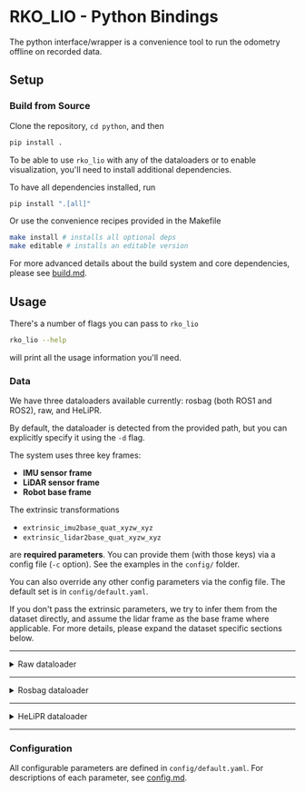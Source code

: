 # RKO_LIO - Python Bindings

The python interface/wrapper is a convenience tool to run the odometry offline on recorded data.

## Setup

### Build from Source

Clone the repository, `cd python`, and then

```bash
pip install .
```

To be able to use `rko_lio` with any of the dataloaders or to enable visualization, you'll need to install additional dependencies.

To have all dependencies installed, run

```bash
pip install ".[all]"
```

Or use the convenience recipes provided in the Makefile

```bash
make install # installs all optional deps
make editable # installs an editable version
```

For more advanced details about the build system and core dependencies, please see [build.md](../docs/build.md).

## Usage

There's a number of flags you can pass to `rko_lio`

```bash
rko_lio --help
```

will print all the usage information you'll need.

### Data

We have three dataloaders available currently: rosbag (both ROS1 and ROS2), raw, and HeLiPR.

By default, the dataloader is detected from the provided path, but you can explicitly specify it using the `-d` flag.

The system uses three key frames:
- **IMU sensor frame**
- **LiDAR sensor frame**
- **Robot base frame**

The extrinsic transformations
- `extrinsic_imu2base_quat_xyzw_xyz`
- `extrinsic_lidar2base_quat_xyzw_xyz`

are **required parameters**. You can provide them (with those keys) via a config file (`-c` option).
See the examples in the `config/` folder.

You can also override any other config parameters via the config file.
The default set is in `config/default.yaml`.

If you don't pass the extrinsic parameters, we try to infer them from the dataset directly, and assume the lidar frame as the base frame where applicable.
For more details, please expand the dataset specific sections below.

---

<details>
<summary>Raw dataloader</summary>

When working with raw data, the folder structure and file layout have to follow a specific convention, since we need both lidar and imu data.

Folder layout example:
```
dataset_root/
├── transforms.yaml                 # requires specific keys for extrinsics
├── imu.csv                         # or imu.txt, requires specific column names
└── lidar/                          # folder needs to be named the same
    ├── 1662622237000000000.ply     # filenames should be timestamps in nanoseconds
    ├── 1662622238000000000.ply
    └── ...
```

Requirements:
- transforms.yaml: must define two keys: Each should be a 4×4 transformation matrix specifying extrinsics to the base frame. (See [this](../README.md#a-note-on-transformations) for frame-order convention.)
  - `T_imu_to_base`
  - `T_lidar_to_base`

- imu file (`.csv` or `.txt`): exactly one file is expected. Columns must include: `timestamp, gyro_x, gyro_y, gyro_z, accel_x, accel_y, accel_z`. Additional columns may be present, but these are required. `timestamp` in particular is assumed to be in nanoseconds, rest are SI units.

- lidar folder (`lidar/`): contains scans as `.ply` files.
  - Filename: must be a timestamp (ns) corresponding to the end of recording for that scan, i.e., close to time of last recorded point. This timestamp is used along with the IMU timestamp to sort both sensor data into a common index, which is then processed sequentially by the odometry system.
  - Each `.ply` must include a time field for points. Accepted field names are: `time`, `timestamp`, `timestamps`, or `t`. This time must be in seconds, representing the absolute time of point collection.

PRs welcome to improve this dataloader.
</details>

---

<details>
<summary>Rosbag dataloader</summary>

If you're working with rosbags, either ros1 or ros2 bags, there's a few reasonable conditions by which you can simply run

```bash
rko_lio /path/to/bag
```

and the system will work. These are:
- The bag contains only a single lidar and a single imu topic.
  - If multiple exist, you’ll be prompted to select one via the `--lidar` and/or `--imu` flags.
- The bag contains a TF tree with a static transform between the lidar and imu frames.
  - Note that we support only static TFs, on either the python bindings or the ROS version. Dynamic TF handling is out of the scope of the python bindings. I haven't really had a requirement where I need to handle a dynamic TF between the IMU and LiDAR, though I did consider how to. Open an issue if you need this supported on the ROS side.
- The frame names in the message header match the names in the TF tree. I.e., the lidar message header `frame_id` has to match a frame id in the TF tree. Similary for the imu.
  - Yes, there are cases where the frame ids don't match. And yes, because i ran into this problem myself, i provide a way to handle the case in which they don't match. Override the frame ids with the `--lidar_frame` or `--imu_frame` flags.

If the rosbag has no TF tree:
- First, please ask your data provider to include the TF tree.
- You can manually specify the extrinsics via the config (see `config/leg_kilo.yaml` or `config/oxford_spires.yaml` as references).
- Also: can dataset providers please include TF trees in bags by default? ~~makes no sense~~
</details>

---

<details>
<summary>HeLiPR dataloader</summary>

This is deprecated and planned to be removed in a future release. I'm prioritising documentation for other parts and other tasks. If you need it, open an issue.
</details>

---

### Configuration
All configurable parameters are defined in `config/default.yaml`.
For descriptions of each parameter, see [config.md](../docs/config.md).
